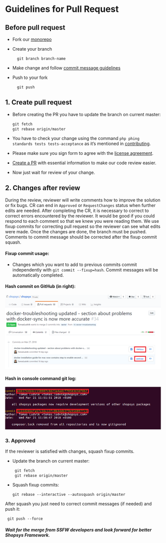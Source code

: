 # Guidelines for Pull Request
##  Before pull request
* Fork our [monorepo](https://github.com/shopsys/shopsys)
* Create your branch
      
        git branch branch-name
      
* Make change and follow [commit message guidelines](guidelines-for-creating-commits.md)
* Push to your fork
  
        git push


## 1. Create pull request

* Before creating the PR you have to update the branch on current master:
   	
   	  git fetch
   	  git rebase origin/master
 	
* You have to check your change using the command ```php phing standards tests tests-acceptance``` as it’s mentioned in [contributing](../../project-base/CONTRIBUTING.md).
* Please make sure you sign form to agree with the [license agreement](https://www.shopsys-framework.com/license-agreement).
* [Create a PR](https://github.com/shopsys/shopsys/compare?expand=1) with essential information to make our code review easier. 
* Now just wait for review of your change.
## 2. Changes after review
During the review, reviewer will write comments how to improve the solution or fix bugs. CR can end in `Approved` or `RequestChanges` status when further edits are needed. After completing the CR, it is necessary to correct to correct errors encountered by the reviewer. 
It would be good if you could respond to each comment so that we knew you were reading them.
We use fixup commits for correcting pull request so the reviewer can see what edits were made. Once the changes are done, the branch must be pushed. Comments to commit message should be corrected after the fixup commit squash.
#### Fixup commit usage:
* Changes which you want to add to previous commits commit independently with ```git commit --fixup=hash```. Commit messages will be automatically completed.     

#### Hash commit on GitHub (in right):

![alt text](img/github-commit-hash.png)


#### Hash in console command git log:

![alt text](img/console-hash-commit.png)




### 3. Approved
If the reviewer is satisfied with changes, squash fixup commits.
* Update the branch on current master:

    ```
	 git fetch
	 git rebase origin/master
	```


* Squash fixup commits:
 
    ```
    git rebase --interactive --autosquash origin/master 
    ```
After squash you just need to correct commit messages (if needed) and push it:
    
   ```
    git push --force
   ```


##### Wait for the merge from SSFW developers and look forward for better Shopsys Framework.
